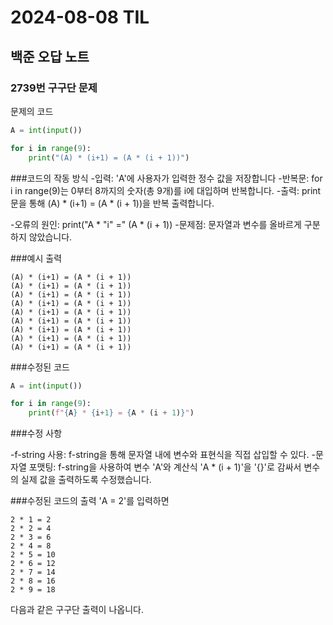 # 2024-08-08 TIL

## 백준 오답 노트

### 2739번 구구단 문제
문제의 코드
```python
A = int(input())

for i in range(9):
	print("(A) * (i+1) = (A * (i + 1))")
```
###코드의 작동 방식
-입력: 'A'에 사용자가 입력한 정수 값을 저장합니다
-반복문: for i in range(9)는 0부터 8까지의 숫자(총 9개)를 i에 대입하며 반복합니다.
-출력: print 문을 통해 (A) * (i+1) = (A * (i + 1))을 반복 출력합니다.

-오류의 원인: print("A * "i" =" (A * (i + 1))
-문제점: 문자열과 변수를 올바르게 구분하지 않았습니다.

###예시 출력
```
(A) * (i+1) = (A * (i + 1))
(A) * (i+1) = (A * (i + 1))
(A) * (i+1) = (A * (i + 1))
(A) * (i+1) = (A * (i + 1))
(A) * (i+1) = (A * (i + 1))
(A) * (i+1) = (A * (i + 1))
(A) * (i+1) = (A * (i + 1))
(A) * (i+1) = (A * (i + 1))
(A) * (i+1) = (A * (i + 1))
```

###수정된 코드
```python
A = int(input())

for i in range(9):
	print(f"{A} * {i+1} = {A * (i + 1)}")
```
###수정 사항

-f-string 사용: f-string을 통해 문자열 내에 변수와 표현식을 직접 삽입할 수 있다.
-문자열 포맷팅: f-string을 사용하여 변수 'A'와 계산식 'A * (i + 1)'을 '{}'로 감싸서 변수의 실제 값을 출력하도록 수정했습니다.

###수정된 코드의 출력
'A = 2'를 입력하면
```
2 * 1 = 2
2 * 2 = 4
2 * 3 = 6
2 * 4 = 8
2 * 5 = 10
2 * 6 = 12
2 * 7 = 14
2 * 8 = 16
2 * 9 = 18
```
다음과 같은 구구단 출력이 나옵니다.
